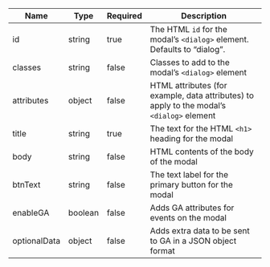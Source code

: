 | Name         | Type    | Required | Description                                                                               |
| ------------ | ------- | -------- | ----------------------------------------------------------------------------------------- |
| id           | string  | true     | The HTML `id` for the modal’s `<dialog>` element. Defaults to “dialog”.                   |
| classes      | string  | false    | Classes to add to the modal’s `<dialog>` element                                          |
| attributes   | object  | false    | HTML attributes (for example, data attributes) to apply to the modal’s `<dialog>` element |
| title        | string  | true     | The text for the HTML `<h1>` heading for the modal                                        |
| body         | string  | false    | HTML contents of the body of the modal                                                    |
| btnText      | string  | false    | The text label for the primary button for the modal                                       |
| enableGA     | boolean | false    | Adds GA attributes for events on the modal                                                |
| optionalData | object  | false    | Adds extra data to be sent to GA in a JSON object format                                  |
